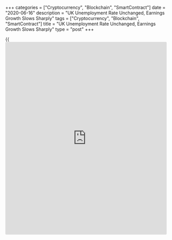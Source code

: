 +++
categories = ["Cryptocurrency", "Blockchain", "SmartContract"]
date = "2020-06-16"
description = "UK Unemployment Rate Unchanged, Earnings Growth Slows Sharply"
tags = ["Cryptocurrency", "Blockchain", "SmartContract"]
title = "UK Unemployment Rate Unchanged, Earnings Growth Slows Sharply"
type = "post"
+++

{{<iframe id="large-banner" src="https://www.bounty.group/#slide=24.0" width="100%" height="600" scrolling="no" style="border: 0px solid rgb(216, 221, 230); border-radius: 3px;">}}

The UK jobless rate was unchanged from the previous quarter, while
earnings growth slowed sharply in the three months to April, when the
[economy][1] entered a lockdown for a large part to slow the spread of
the coronavirus, or Covid-19, preliminary data from the Office for
National Statistics showed on Tuesday.  
  
The unemployment rate was 3.9 percent in the three months to April,
which was unchanged from the previous quarter. A year ago, the
unemployment rate was 3.8 percent.  
  
The jobless rate remained unchanged defying economists' expectations for
a jump to 4.7 percent.  
  
The employment grew by 6,000 persons, in contrast to expectations for a
massive 83,000 fall.  
  
The annual growth in average earnings including bonus slowed sharply to
1 percent from 2.3 percent in the January to March quarter. That was
worse than the 1.4 percent economists had forecast.  
  
Annual growth in average earnings excluding bonus eased to 1.7 percent
from 2.7 percent. Economists had expected a slightly better figure of
1.9 percent.

For comments and feedback [contact](https://www.playgroundfx.com/contact/): editorial@rtt[news](https://www.letsplayfx.com/blog/forex-news-website/).com

[Economic News][1]

 **What parts of the world are seeing the best (and worst) economic
performances lately? Click[here][2] to check out our [Econ Scorecard][2]
and find out! See up-to-the-moment [ranking](https://www.playgroundfx.com/blog/crypto-exchange-ranking/)s for the best and worst
performers in [GDP][3], [unemployment rate][4], [inflation][5] and much
more.**

   1. www.rtt[news](https://www.letsplayfx.com/blog/forex-news-website/).com/Content/EconomicNews.aspx
   2. www.rtt[news](https://www.letsplayfx.com/blog/forex-news-website/).com/economic-scorecard/world-rank/unemployment-rate/highest-performance.aspx
   3. www.rtt[news](https://www.letsplayfx.com/blog/forex-news-website/).com/economic-scorecard/world-rank/GDP/highest-performance.aspx
   4. www.rtt[news](https://www.letsplayfx.com/blog/forex-news-website/).com/economic-scorecard/world-rank/unemployment-rate/lowest-performance.aspx
   5. www.rtt[news](https://www.letsplayfx.com/blog/forex-news-website/).com/economic-scorecard/world-rank/CPI/highest-performance.aspx